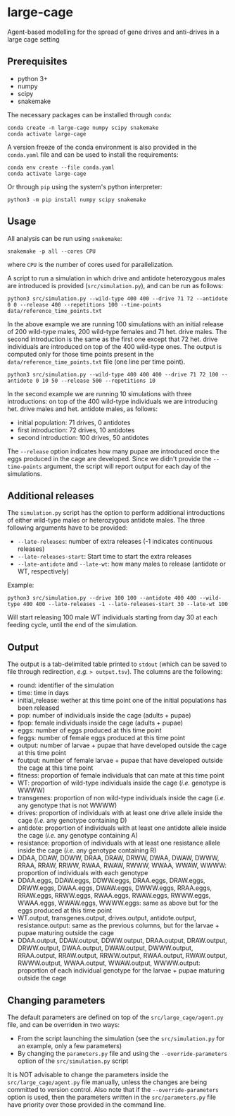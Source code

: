 large-cage
====

Agent-based modelling for the spread of gene drives and anti-drives in a large cage setting

Prerequisites
----

* python 3+
* numpy
* scipy
* snakemake

The necessary packages can be installed through `conda`:

    conda create -n large-cage numpy scipy snakemake
    conda activate large-cage

A version freeze of the conda environment is also provided in the `conda.yaml`
file and can be used to install the requirements:

    conda env create --file conda.yaml
    conda activate large-cage

Or through `pip` using the system's python interpreter:

    python3 -m pip install numpy scipy snakemake

Usage
----

All analysis can be run using `snakemake`:

    snakemake -p all --cores CPU

where `CPU` is the number of cores used for parallelization.

A script to run a simulation in which drive and antidote heterozygous males
are introduced is provided (`src/simulation.py`), and can be run as follows:

    python3 src/simulation.py --wild-type 400 400 --drive 71 72 --antidote 0 0 --release 400 --repetitions 100 --time-points data/reference_time_points.txt

In the above example we are running 100 simulations with an initial release
of 200 wild-type males, 200 wild-type females and 71 het. drive males. The second
introduction is the same as the first one except that 72 het. drive individuals
are introduced on top of the 400 wild-type ones. The output is computed only
for those time points present in the `data/reference_time_points.txt` file
(one line per time point).

    python3 src/simulation.py --wild-type 400 400 400 --drive 71 72 100 --antidote 0 10 50 --release 500 --repetitions 10 

In the second example we are running 10 simulations with three introductions:
on top of the 400 wild-type individuals we are introducing het. drive males
and het. antidote males, as follows:

* initial population: 71 drives, 0 antidotes
* first introduction: 72 drives, 10 antidotes
* second introduction: 100 drives, 50 antidotes

The `--release` option indicates how many pupae are introduced once the eggs produced in the 
cage are developed.
Since we didn't provide the `--time-points` argument, the script will report
output for each day of the simulations.

Additional releases
----

The `simulation.py` script has the option to perform additional introductions
of either wild-type males or heterozygous antidote males. The three following
arguments have to be provided:

* `--late-releases`: number of extra releases (-1 indicates continuous releases)
* `--late-releases-start`: Start time to start the extra releases
* `--late-antidote` and `--late-wt`: how many males to release (antidote or WT, respectively)

Example:

    python3 src/simulation.py --drive 100 100 --antidote 400 400 --wild-type 400 400 --late-releases -1 --late-releases-start 30 --late-wt 100

Will start releasing 100 male WT individuals starting from day 30 at each feeding cycle, until the end of the simulation.

Output
----

The output is a tab-delimited table printed to `stdout` (which can be saved
to file through redirection, *e.g.* `> output.tsv`). The columns are the
following:

* round: identifier of the simulation
* time: time in days
* initial_release: wether at this time point one of the initial populations has been released
* pop: number of individuals inside the cage (adults + pupae)
* fpop: female individuals inside the cage (adults + pupae)
* eggs: number of eggs produced at this time point
* feggs: number of female eggs produced at this time point
* output: number of larvae + pupae that have developed outside the cage at this time point
* foutput: number of female larvae + pupae that have developed outside the cage at this time point
* fitness: proportion of female individuals that can mate at this time point
* WT: proportion of wild-type individuals inside the cage (*i.e.* genotype is WWWW)
* transgenes: proportion of non wild-type individuals inside the cage (*i.e.* any genotype that is not WWWW)
* drives: proportion of individuals with at least one drive allele inside the cage (*i.e.* any genotype containing D)
* antidote: proportion of individuals with at least one antidote allele inside the cage (*i.e.* any genotype containing A)
* resistance: proportion of individuals with at least one resistance allele inside the cage (*i.e.* any genotype containing R)
* DDAA, DDAW, DDWW, DRAA, DRAW, DRWW, DWAA, DWAW, DWWW, RRAA, RRAW, RRWW, RWAA, RWAW, RWWW, WWAA, WWAW, WWWW: proportion of individuals with each genotype
* DDAA.eggs, DDAW.eggs, DDWW.eggs, DRAA.eggs, DRAW.eggs, DRWW.eggs, DWAA.eggs, DWAW.eggs, DWWW.eggs, RRAA.eggs, RRAW.eggs, RRWW.eggs, RWAA.eggs, RWAW.eggs, RWWW.eggs, WWAA.eggs, WWAW.eggs, WWWW.eggs: same as above but for the eggs produced at this time point
* WT.output, transgenes.output, drives.output, antidote.output, resistance.output: same as the previous columns, but for the larvae + pupae maturing outside the cage
* DDAA.output, DDAW.output, DDWW.output, DRAA.output, DRAW.output, DRWW.output, DWAA.output, DWAW.output, DWWW.output, RRAA.output, RRAW.output, RRWW.output, RWAA.output, RWAW.output, RWWW.output, WWAA.output, WWAW.output, WWWW.output: proportion of each individual genotype for the larvae + pupae maturing outside the cage

Changing parameters
----

The default parameters are defined on top of the `src/large_cage/agent.py` file, and can be overriden in two ways:

* From the script launching the simulation (see the `src/simulation.py` for an example, only a few parameters)
* By changing the `parameters.py` file and using the `--override-parameters` option of the `src/simulation.py` script

It is NOT advisable to change the parameters inside the
`src/large_cage/agent.py` file manually, unless the changes
are being committed to version control.
Also note that if the `--override-parameters` option is used, then the parameters written in the `src/parameters.py` file have priority over
those provided in the command line.
